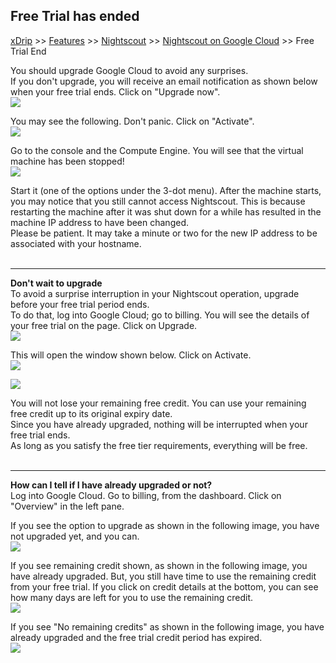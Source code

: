 ## Free Trial has ended  
[xDrip](../../README.md) >> [Features](../Features_page) >> [Nightscout](../Nightscout_page) >> [Nightscout on Google Cloud](./GoogleCloud) >> Free Trial End  
  
You should upgrade Google Cloud to avoid any surprises.  
If you don't upgrade, you will receive an email notification as shown below when your free trial ends.  Click on "Upgrade now".  
![](./images/FTEnded.png)  
  
You may see the following.  Don't panic.  Click on "Activate".  
![](./images/ActivateFullAccount.png)  
    
Go to the console and the Compute Engine.  You will see that the virtual machine has been stopped!  
![](./images/VM_Stopped.png)  
  
Start it (one of the options under the 3-dot menu).  After the machine starts, you may notice that you still cannot access Nightscout.  This is because restarting the machine after it was shut down for a while has resulted in the machine IP address to have been changed.  
Please be patient.  It may take a minute or two for the new IP address to be associated with your hostname.    
<br/>  
  
---  
  
**Don't wait to upgrade**  
To avoid a surprise interruption in your Nightscout operation, upgrade before your free trial period ends.  
To do that, log into Google Cloud;  go to billing.  You will see the details of your free trial on the page.  Click on Upgrade.  
![](./images/FreeTrialCredit.png)  
  
This will open the window shown below.  Click on Activate.  
![](./images/ActivateFullAccountBefore.png)  
  
![](./images/Activated.png)  
  
You will not lose your remaining free credit.  You can use your remaining free credit up to its original expiry date.  
Since you have already upgraded, nothing will be interrupted when your free trial ends.  
As long as you satisfy the free tier requirements, everything will be free.  
<br/>  
  
---  
  
**How can I tell if I have already upgraded or not?**  
Log into Google Cloud.  Go to billing, from the dashboard.  Click on "Overview" in the left pane.  
  
If you see the option to upgrade as shown in the following image, you have not upgraded yet, and you can.  
![](./images/Upgrade.png)  
  
If you see remaining credit shown, as shown in the following image, you have already upgraded. But, you still have time to use the remaining credit from your free trial.  If you click on credit details at the bottom, you can see how many days are left for you to use the remaining credit.  
![](./images/RemainingCredit.png)  
  
If you see "No remaining credits" as shown in the following image, you have already upgraded and the free trial credit period has expired.  
![](./images/NoCreditLeft.png)  
  
